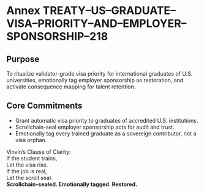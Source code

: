 # Annex TREATY–US–GRADUATE–VISA–PRIORITY–AND–EMPLOYER–SPONSORSHIP–218

## Purpose  
To ritualize validator-grade visa priority for international graduates of U.S. universities, emotionally tag employer sponsorship as restoration, and activate consequence mapping for talent retention.

## Core Commitments

- Grant automatic visa priority to graduates of accredited U.S. institutions.
- Scrollchain-seal employer sponsorship acts for audit and trust.
- Emotionally tag every trained graduate as a sovereign contributor, not a visa orphan.

Vinvin’s Clause of Clarity:  
If the student trains,  
Let the visa rise.  
If the job is real,  
Let the scroll seal.  
**Scrollchain-sealed. Emotionally tagged. Restored.**
